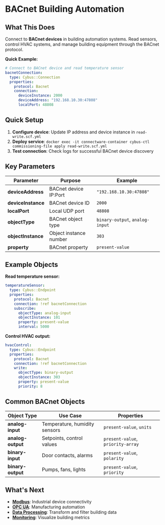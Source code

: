 # BACnet Building Automation

## What This Does
Connect to **BACnet devices** in building automation systems. Read sensors, control HVAC systems, and manage building equipment through the BACnet protocol.

**Quick Example:**
```yaml
# Connect to BACnet device and read temperature sensor
bacnetConnection:
  type: Cybus::Connection
  properties:
    protocol: Bacnet
    connection:
      deviceInstance: 2000
      deviceAddress: "192.168.10.30:47808"
      localPort: 48808
```

## Quick Setup
1. **Configure device**: Update IP address and device instance in `read-write.scf.yml`
2. **Deploy service**: `docker exec -it connectware-container cybus-ctl commissioning-file apply read-write.scf.yml`
3. **Test connection**: Check logs for successful BACnet device discovery

## Key Parameters

| Parameter | Purpose | Example |
|-----------|---------|---------|
| **deviceAddress** | BACnet device IP:Port | `"192.168.10.30:47808"` |
| **deviceInstance** | BACnet device ID | `2000` |
| **localPort** | Local UDP port | `48808` |
| **objectType** | BACnet object type | `binary-output`, `analog-input` |
| **objectInstance** | Object instance number | `303` |
| **property** | BACnet property | `present-value` |

## Example Objects

**Read temperature sensor:**
```yaml
temperatureSensor:
  type: Cybus::Endpoint
  properties:
    protocol: Bacnet
    connection: !ref bacnetConnection
    subscribe:
      objectType: analog-input
      objectInstance: 101
      property: present-value
      interval: 5000
```

**Control HVAC output:**
```yaml
hvacControl:
  type: Cybus::Endpoint
  properties:
    protocol: Bacnet
    connection: !ref bacnetConnection
    write:
      objectType: binary-output
      objectInstance: 303
      property: present-value
      priority: 8
```

## Common BACnet Objects

| Object Type | Use Case | Properties |
|-------------|----------|------------|
| **analog-input** | Temperature, humidity sensors | `present-value`, `units` |
| **analog-output** | Setpoints, control values | `present-value`, `priority-array` |
| **binary-input** | Door contacts, alarms | `present-value`, `polarity` |
| **binary-output** | Pumps, fans, lights | `present-value`, `priority` |

## What's Next
- **[Modbus](../modbus)**: Industrial device connectivity
- **[OPC UA](../opcua)**: Manufacturing automation
- **[Data Processing](../../data-processing)**: Transform and filter building data
- **[Monitoring](../../monitoring)**: Visualize building metrics
